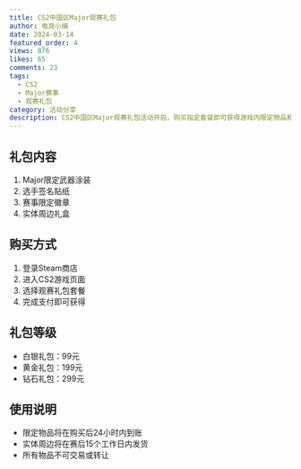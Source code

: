 ```yaml
---
title: CS2中国区Major观赛礼包
author: 电竞小编
date: 2024-03-14
featured_order: 4
views: 876
likes: 65
comments: 23
tags: 
  - CS2
  - Major赛事
  - 观赛礼包
category: 活动分享
description: CS2中国区Major观赛礼包活动开启，购买指定套餐即可获得游戏内限定物品和赛事周边。
---
```


## 礼包内容

1. Major限定武器涂装
2. 选手签名贴纸
3. 赛事限定徽章
4. 实体周边礼盒

## 购买方式

1. 登录Steam商店
2. 进入CS2游戏页面
3. 选择观赛礼包套餐
4. 完成支付即可获得

## 礼包等级

- 白银礼包：99元
- 黄金礼包：199元
- 钻石礼包：299元

## 使用说明

- 限定物品将在购买后24小时内到账
- 实体周边将在赛后15个工作日内发货
- 所有物品不可交易或转让 